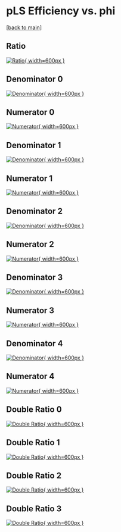 # pLS Efficiency vs. phi

[[back to main](./)]



## Ratio

[![Ratio](../mtv/var/pLS_loweta_13_0_eff_phi.png){ width=600px }](../mtv/var/pLS_loweta_13_0_eff_phi.pdf)

## Denominator 0

[![Denominator](../mtv/den/pLS_loweta_13_0_eff_phi_den0.png){ width=600px }](../mtv/den/pLS_loweta_13_0_eff_phi_den0.pdf)

## Numerator 0

[![Numerator](../mtv/num/pLS_loweta_13_0_eff_phi_num0.png){ width=600px }](../mtv/num/pLS_loweta_13_0_eff_phi_num0.pdf)

## Denominator 1

[![Denominator](../mtv/den/pLS_loweta_13_0_eff_phi_den1.png){ width=600px }](../mtv/den/pLS_loweta_13_0_eff_phi_den1.pdf)

## Numerator 1

[![Numerator](../mtv/num/pLS_loweta_13_0_eff_phi_num1.png){ width=600px }](../mtv/num/pLS_loweta_13_0_eff_phi_num1.pdf)

## Denominator 2

[![Denominator](../mtv/den/pLS_loweta_13_0_eff_phi_den2.png){ width=600px }](../mtv/den/pLS_loweta_13_0_eff_phi_den2.pdf)

## Numerator 2

[![Numerator](../mtv/num/pLS_loweta_13_0_eff_phi_num2.png){ width=600px }](../mtv/num/pLS_loweta_13_0_eff_phi_num2.pdf)

## Denominator 3

[![Denominator](../mtv/den/pLS_loweta_13_0_eff_phi_den3.png){ width=600px }](../mtv/den/pLS_loweta_13_0_eff_phi_den3.pdf)

## Numerator 3

[![Numerator](../mtv/num/pLS_loweta_13_0_eff_phi_num3.png){ width=600px }](../mtv/num/pLS_loweta_13_0_eff_phi_num3.pdf)

## Denominator 4

[![Denominator](../mtv/den/pLS_loweta_13_0_eff_phi_den4.png){ width=600px }](../mtv/den/pLS_loweta_13_0_eff_phi_den4.pdf)

## Numerator 4

[![Numerator](../mtv/num/pLS_loweta_13_0_eff_phi_num4.png){ width=600px }](../mtv/num/pLS_loweta_13_0_eff_phi_num4.pdf)

## Double Ratio 0

[![Double Ratio](../mtv/ratio/pLS_loweta_13_0_eff_phi_ratio0.png){ width=600px }](../mtv/ratio/pLS_loweta_13_0_eff_phi_ratio0.pdf)

## Double Ratio 1

[![Double Ratio](../mtv/ratio/pLS_loweta_13_0_eff_phi_ratio1.png){ width=600px }](../mtv/ratio/pLS_loweta_13_0_eff_phi_ratio1.pdf)

## Double Ratio 2

[![Double Ratio](../mtv/ratio/pLS_loweta_13_0_eff_phi_ratio2.png){ width=600px }](../mtv/ratio/pLS_loweta_13_0_eff_phi_ratio2.pdf)

## Double Ratio 3

[![Double Ratio](../mtv/ratio/pLS_loweta_13_0_eff_phi_ratio3.png){ width=600px }](../mtv/ratio/pLS_loweta_13_0_eff_phi_ratio3.pdf)

